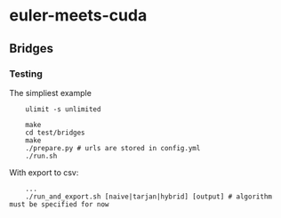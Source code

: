 # euler-meets-cuda
## Bridges
### Testing
The simpliest example
```shell
    ulimit -s unlimited
```
```shell
    make
    cd test/bridges
    make
    ./prepare.py # urls are stored in config.yml
    ./run.sh
```

With export to csv:
```shell
    ...
    ./run_and_export.sh [naive|tarjan|hybrid] [output] # algorithm must be specified for now
```
